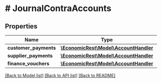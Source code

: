 # # JournalContraAccounts

## Properties

Name | Type | Description | Notes
------------ | ------------- | ------------- | -------------
**customer_payments** | [**\EconomicRest\Model\AccountHandler**](AccountHandler.md) |  | [optional]
**supplier_payments** | [**\EconomicRest\Model\AccountHandler**](AccountHandler.md) |  | [optional]
**finance_vouchers** | [**\EconomicRest\Model\AccountHandler**](AccountHandler.md) |  | [optional]

[[Back to Model list]](../../README.md#models) [[Back to API list]](../../README.md#endpoints) [[Back to README]](../../README.md)
